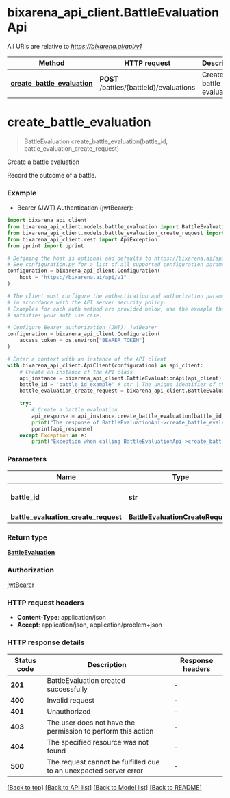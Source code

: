 # bixarena_api_client.BattleEvaluationApi

All URIs are relative to *https://bixarena.ai/api/v1*

| Method                                                                          | HTTP request                             | Description                |
| ------------------------------------------------------------------------------- | ---------------------------------------- | -------------------------- |
| [**create_battle_evaluation**](BattleEvaluationApi.md#create_battle_evaluation) | **POST** /battles/{battleId}/evaluations | Create a battle evaluation |

# **create_battle_evaluation**

> BattleEvaluation create_battle_evaluation(battle_id, battle_evaluation_create_request)

Create a battle evaluation

Record the outcome of a battle.

### Example

- Bearer (JWT) Authentication (jwtBearer):

```python
import bixarena_api_client
from bixarena_api_client.models.battle_evaluation import BattleEvaluation
from bixarena_api_client.models.battle_evaluation_create_request import BattleEvaluationCreateRequest
from bixarena_api_client.rest import ApiException
from pprint import pprint

# Defining the host is optional and defaults to https://bixarena.ai/api/v1
# See configuration.py for a list of all supported configuration parameters.
configuration = bixarena_api_client.Configuration(
    host = "https://bixarena.ai/api/v1"
)

# The client must configure the authentication and authorization parameters
# in accordance with the API server security policy.
# Examples for each auth method are provided below, use the example that
# satisfies your auth use case.

# Configure Bearer authorization (JWT): jwtBearer
configuration = bixarena_api_client.Configuration(
    access_token = os.environ["BEARER_TOKEN"]
)

# Enter a context with an instance of the API client
with bixarena_api_client.ApiClient(configuration) as api_client:
    # Create an instance of the API class
    api_instance = bixarena_api_client.BattleEvaluationApi(api_client)
    battle_id = 'battle_id_example' # str | The unique identifier of the battle
    battle_evaluation_create_request = bixarena_api_client.BattleEvaluationCreateRequest() # BattleEvaluationCreateRequest |

    try:
        # Create a battle evaluation
        api_response = api_instance.create_battle_evaluation(battle_id, battle_evaluation_create_request)
        print("The response of BattleEvaluationApi->create_battle_evaluation:\n")
        pprint(api_response)
    except Exception as e:
        print("Exception when calling BattleEvaluationApi->create_battle_evaluation: %s\n" % e)
```

### Parameters

| Name                                 | Type                                                                  | Description                         | Notes |
| ------------------------------------ | --------------------------------------------------------------------- | ----------------------------------- | ----- |
| **battle_id**                        | **str**                                                               | The unique identifier of the battle |
| **battle_evaluation_create_request** | [**BattleEvaluationCreateRequest**](BattleEvaluationCreateRequest.md) |                                     |

### Return type

[**BattleEvaluation**](BattleEvaluation.md)

### Authorization

[jwtBearer](../README.md#jwtBearer)

### HTTP request headers

- **Content-Type**: application/json
- **Accept**: application/json, application/problem+json

### HTTP response details

| Status code | Description                                                       | Response headers |
| ----------- | ----------------------------------------------------------------- | ---------------- |
| **201**     | BattleEvaluation created successfully                             | -                |
| **400**     | Invalid request                                                   | -                |
| **401**     | Unauthorized                                                      | -                |
| **403**     | The user does not have the permission to perform this action      | -                |
| **404**     | The specified resource was not found                              | -                |
| **500**     | The request cannot be fulfilled due to an unexpected server error | -                |

[[Back to top]](#) [[Back to API list]](../README.md#documentation-for-api-endpoints) [[Back to Model list]](../README.md#documentation-for-models) [[Back to README]](../README.md)
